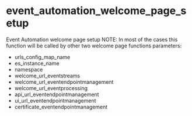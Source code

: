 # event_automation_welcome_page_setup

Event Automation welcome page setup
NOTE: In most of the cases this function will be called by other two
welcome page functions
parameters:
- urls_config_map_name
- es_instance_name
- namespace
- welcome_url_eventstreams
- welcome_url_eventendpointmanagement
- welcome_url_eventprocessing
- api_url_eventendpointmanagement
- ui_url_eventendpointmanagement
- certificate_eventendpointmanagement
